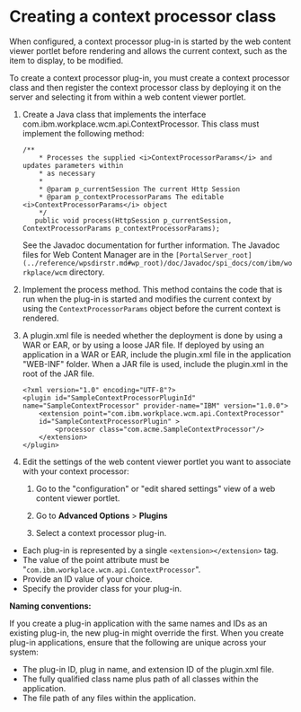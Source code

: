# Creating a context processor class

When configured, a context processor plug-in is started by the web content viewer portlet before rendering and allows the current context, such as the item to display, to be modified.

To create a context processor plug-in, you must create a context processor class and then register the context processor class by deploying it on the server and selecting it from within a web content viewer portlet.

1.  Create a Java class that implements the interface com.ibm.workplace.wcm.api.ContextProcessor. This class must implement the following method:

    ```
    /**
        * Processes the supplied <i>ContextProcessorParams</i> and updates parameters within
        * as necessary
        * 
        * @param p_currentSession The current Http Session
        * @param p_contextProcessorParams The editable <i>ContextProcessorParams</i> object 
        */
       public void process(HttpSession p_currentSession, ContextProcessorParams p_contextProcessorParams);
    ```

    See the Javadoc documentation for further information. The Javadoc files for Web Content Manager are in the `[PortalServer_root](../reference/wpsdirstr.md#wp_root)/doc/Javadoc/spi_docs/com/ibm/workplace/wcm` directory.

2.  Implement the process method. This method contains the code that is run when the plug-in is started and modifies the current context by using the `ContextProcessorParams` object before the current context is rendered.

3.  A plugin.xml file is needed whether the deployment is done by using a WAR or EAR, or by using a loose JAR file. If deployed by using an application in a WAR or EAR, include the plugin.xml file in the application "WEB-INF" folder. When a JAR file is used, include the plugin.xml in the root of the JAR file.

    ```
    <?xml version="1.0" encoding="UTF-8"?>
    <plugin id="SampleContextProcessorPluginId" 
    name="SampleContextProcessor" provider-name="IBM" version="1.0.0">
        <extension point="com.ibm.workplace.wcm.api.ContextProcessor" 
        id="SampleContextProcessorPlugin" >
            <processor class="com.acme.SampleContextProcessor"/>
        </extension>
    </plugin>
    ```

4.  Edit the settings of the web content viewer portlet you want to associate with your context processor:

    1.  Go to the "configuration" or "edit shared settings" view of a web content viewer portlet.

    2.  Go to **Advanced Options** \> **Plugins**

    3.  Select a context processor plug-in.


-   Each plug-in is represented by a single `<extension></extension>` tag.
-   The value of the point attribute must be "`com.ibm.workplace.wcm.api.ContextProcessor`".
-   Provide an ID value of your choice.
-   Specify the provider class for your plug-in.

**Naming conventions:**

If you create a plug-in application with the same names and IDs as an existing plug-in, the new plug-in might override the first. When you create plug-in applications, ensure that the following are unique across your system:

-   The plug-in ID, plug in name, and extension ID of the plugin.xml file.
-   The fully qualified class name plus path of all classes within the application.
-   The file path of any files within the application.



